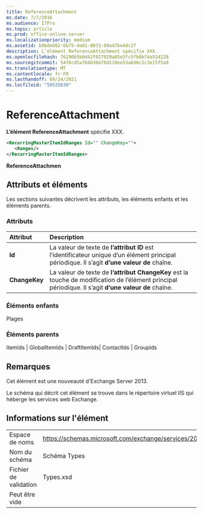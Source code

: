 ```yaml
---
title: ReferenceAttachment
ms.date: 7/7/2016
ms.audience: ITPro
ms.topic: article
ms.prod: office-online-server
ms.localizationpriority: medium
ms.assetid: b9bde862-6b75-4a81-8033-00a47be4dc2f
description: L’élément ReferenceAttachment spécifie XXX.
ms.openlocfilehash: 76290b5b0d42f027029a85e3fc5fb0b74a534228
ms.sourcegitcommit: 54f6cd5a704b36b76d110ee53a6d6c1c3e15f5a9
ms.translationtype: MT
ms.contentlocale: fr-FR
ms.lasthandoff: 09/24/2021
ms.locfileid: "59525630"
---
```

# <a name="referenceattachment"></a>ReferenceAttachment

**L’élément ReferenceAttachment** spécifie XXX. 
  
```XML
<RecurringMasterItemIdRanges Id="" ChangeKey="">
   <Ranges/>
</RecurringMasterItemIdRanges>
```

 **ReferenceAttachmen**
## <a name="attributes-and-elements"></a>Attributs et éléments

Les sections suivantes décrivent les attributs, les éléments enfants et les éléments parents.
  
### <a name="attributes"></a>Attributs

|**Attribut**|**Description**|
|:-----|:-----|
|**Id** <br/> |La valeur de texte de **l’attribut ID** est l’identificateur unique d’un élément principal périodique. Il s’agit **d’une valeur de** chaîne.  <br/> |
|**ChangeKey** <br/> |La valeur de texte de **l’attribut ChangeKey** est la touche de modification de l’élément principal périodique. Il s’agit **d’une valeur de** chaîne.  <br/> |
   
### <a name="child-elements"></a>Éléments enfants

Plages
  
### <a name="parent-elements"></a>Éléments parents

ItemIds | GlobalItemIds | DraftItemIds| ContactIds | GroupIds
  
## <a name="remarks"></a>Remarques

Cet élément est une nouveauté d'Exchange Server 2013.
  
Le schéma qui décrit cet élément se trouve dans le répertoire virtuel IIS qui héberge les services web Exchange.
  
## <a name="element-information"></a>Informations sur l'élément

|||
|:-----|:-----|
|Espace de noms  <br/> |https://schemas.microsoft.com/exchange/services/2006/types  <br/> |
|Nom du schéma  <br/> |Schéma Types  <br/> |
|Fichier de validation  <br/> |Types.xsd  <br/> |
|Peut être vide  <br/> ||
   

